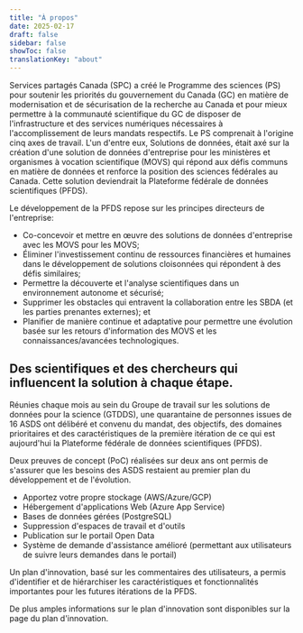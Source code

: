 ```yaml
---
title: "À propos"
date: 2025-02-17
draft: false
sidebar: false
showToc: false
translationKey: "about"
---
```


Services partagés Canada (SPC) a créé le Programme des sciences (PS) pour soutenir les priorités du gouvernement du Canada (GC) en matière de modernisation et de sécurisation de la recherche au Canada et pour mieux permettre à la communauté scientifique du GC de disposer de l'infrastructure et des services numériques nécessaires à l'accomplissement de leurs mandats respectifs. Le PS comprenait à l'origine cinq axes de travail. L'un d'entre eux, Solutions de données, était axé sur la création d'une solution de données d'entreprise pour les ministères et organismes à vocation scientifique (MOVS) qui répond aux défis communs en matière de données et renforce la position des sciences fédérales au Canada. Cette solution deviendrait la Plateforme fédérale de données scientifiques (PFDS).

Le développement de la PFDS repose sur les principes directeurs de l'entreprise:

<ul class="list-disc mb-300">
    <li>Co-concevoir et mettre en œuvre des solutions de données d'entreprise avec les MOVS pour les MOVS; </li>
    <li>Éliminer l'investissement continu de ressources financières et humaines dans le développement de solutions cloisonnées qui répondent à des défis similaires; </li>
    <li>Permettre la découverte et l'analyse scientifiques dans un environnement autonome et sécurisé; </li>
    <li>Supprimer les obstacles qui entravent la collaboration entre les SBDA (et les parties prenantes externes); et </li>
    <li>Planifier de manière continue et adaptative pour permettre une évolution basée sur les retours d'information des MOVS et les connaissances/avancées technologiques. </li>
</ul>

## Des scientifiques et des chercheurs qui influencent la solution à chaque étape.

Réunies chaque mois au sein du Groupe de travail sur les solutions de données pour la science (GTDDS), une quarantaine de personnes issues de 16 ASDS ont délibéré et convenu du mandat, des objectifs, des domaines prioritaires et des caractéristiques de la première itération de ce qui est aujourd'hui la Plateforme fédérale de données scientifiques (PFDS).

Deux preuves de concept (PoC) réalisées sur deux ans ont permis de s'assurer que les besoins des ASDS restaient au premier plan du développement et de l'évolution.

<ul class="list-disc mb-300">
    <li>Apportez votre propre stockage (AWS/Azure/GCP) </li>
    <li>Hébergement d'applications Web (Azure App Service) </li>
    <li>Bases de données gérées (PostgreSQL) </li>
    <li>Suppression d'espaces de travail et d'outils </li>
    <li>Publication sur le portail Open Data </li>
    <li>Système de demande d'assistance amélioré (permettant aux utilisateurs de suivre leurs demandes dans le portail) </li>
</ul>

Un plan d'innovation, basé sur les commentaires des utilisateurs, a permis d'identifier et de hiérarchiser les caractéristiques et fonctionnalités importantes pour les futures itérations de la PFDS.

De plus amples informations sur le plan d'innovation sont disponibles sur la <gcds-link href="/fr/a-propos/plan">page du plan d'innovation</gcds-link>.